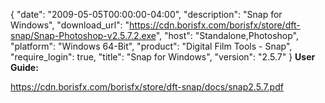 {
  "date": "2009-05-05T00:00:00-04:00",
  "description": "Snap for Windows",
  "download_url": "https://cdn.borisfx.com/borisfx/store/dft-snap/Snap-Photoshop-v2.5.7.2.exe",
  "host": "Standalone,Photoshop",
  "platform": "Windows 64-Bit",
  "product": "Digital Film Tools - Snap",
  "require_login": true,
  "title": "Snap for Windows",
  "version": "2.5.7"
}
**User Guide:**

https://cdn.borisfx.com/borisfx/store/dft-snap/docs/snap2.5.7.pdf
